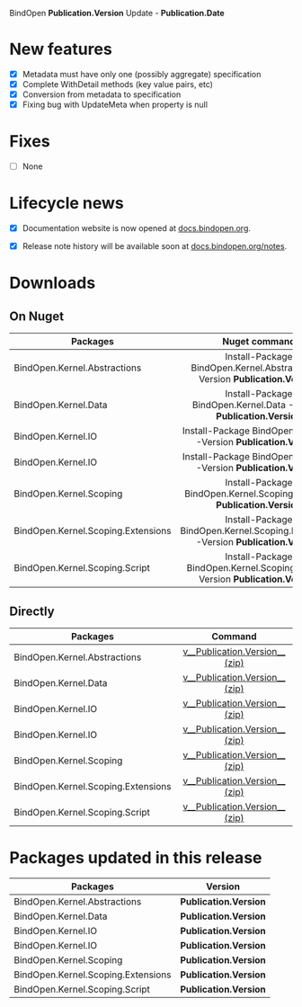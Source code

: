 BindOpen __Publication.Version__ Update - __Publication.Date__


# New features

- [X] Metadata must have only one (possibly aggregate) specification
- [X] Complete WithDetail methods (key value pairs, etc)
- [X] Conversion from metadata to specification
- [X] Fixing bug with UpdateMeta when property is null

# Fixes

- [ ] None


# Lifecycle news

- [x] Documentation website is now opened at [docs.bindopen.org](https://docs.bindopen.org).
- [x] Release note history will be available soon at [docs.bindopen.org/notes](https://docs.bindopen.org/notes).


# Downloads

## On Nuget

| Packages                 |                                Nuget command                            |
|--------------------------|:-----------------------------------------------------------------------:|
| BindOpen.Kernel.Abstractions            | Install-Package BindOpen.Kernel.Abstractions -Version __Publication.Version__              |
| BindOpen.Kernel.Data            | Install-Package BindOpen.Kernel.Data -Version __Publication.Version__              |
| BindOpen.Kernel.IO            | Install-Package BindOpen.Kernel.IO -Version __Publication.Version__              |
| BindOpen.Kernel.IO            | Install-Package BindOpen.Kernel.IO -Version __Publication.Version__              |
| BindOpen.Kernel.Scoping         | Install-Package BindOpen.Kernel.Scoping -Version __Publication.Version__           |
| BindOpen.Kernel.Scoping.Extensions | Install-Package BindOpen.Kernel.Scoping.Extensions -Version __Publication.Version__   |
| BindOpen.Kernel.Scoping.Script | Install-Package BindOpen.Kernel.Scoping.Script -Version __Publication.Version__   |

## Directly

| Packages                 |                                      Command                            |
|--------------------------|:-----------------------------------------------------------------------:|
| BindOpen.Kernel.Abstractions            | [v__Publication.Version__ (zip)](https://storage.bindopen.org/releases/packages/bindopen.data/BindOpen.Kernel.Abstractions-__Publication.Version__.zip) |
| BindOpen.Kernel.Data            | [v__Publication.Version__ (zip)](https://storage.bindopen.org/releases/packages/bindopen.data/BindOpen.Kernel.Data-__Publication.Version__.zip) |
| BindOpen.Kernel.IO            | [v__Publication.Version__ (zip)](https://storage.bindopen.org/releases/packages/bindopen.data/BindOpen.Kernel.IO-__Publication.Version__.zip) |
| BindOpen.Kernel.IO            | [v__Publication.Version__ (zip)](https://storage.bindopen.org/releases/packages/bindopen.data/BindOpen.Kernel.IO-__Publication.Version__.zip) |
| BindOpen.Kernel.Scoping         | [v__Publication.Version__ (zip)](https://storage.bindopen.org/releases/packages/bindopen.extensions/BindOpen.Kernel.Scoping-__Publication.Version__.zip) |
| BindOpen.Kernel.Scoping.Extensions | [v__Publication.Version__ (zip)](https://storage.bindopen.org/releases/packages/bindopen.scopes/BindOpen.Kernel.Scoping.Extensions-__Publication.Version__.zip) |
| BindOpen.Kernel.Scoping.Script | [v__Publication.Version__ (zip)](https://storage.bindopen.org/releases/packages/bindopen.script/BindOpen.Kernel.Scoping.Script-__Publication.Version__.zip) |


# Packages updated in this release

| Packages                 |         Version       |
|--------------------------|:---------------------:|
| BindOpen.Kernel.Abstractions            | __Publication.Version__   |
| BindOpen.Kernel.Data            | __Publication.Version__   |
| BindOpen.Kernel.IO            | __Publication.Version__   |
| BindOpen.Kernel.IO            | __Publication.Version__   |
| BindOpen.Kernel.Scoping         | __Publication.Version__   |
| BindOpen.Kernel.Scoping.Extensions | __Publication.Version__   |
| BindOpen.Kernel.Scoping.Script | __Publication.Version__   |
